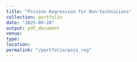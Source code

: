 ```yaml
---
title: "Poisson Regression for Non-technicians"
collection: portfolio
date: "2025-09-28"
output: pdf_document
venue: 
type: 
location: 
permalink: "/portfolio/pois_reg"
---
```


